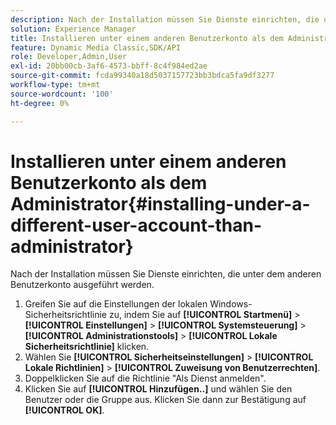 ```yaml
---
description: Nach der Installation müssen Sie Dienste einrichten, die unter dem anderen Benutzerkonto ausgeführt werden.
solution: Experience Manager
title: Installieren unter einem anderen Benutzerkonto als dem Administrator
feature: Dynamic Media Classic,SDK/API
role: Developer,Admin,User
exl-id: 20bb00cb-3af6-4573-bbff-8c4f984ed2ae
source-git-commit: fcda99340a18d5037157723bb3bdca5fa9df3277
workflow-type: tm+mt
source-wordcount: '100'
ht-degree: 0%

---
```


# Installieren unter einem anderen Benutzerkonto als dem Administrator{#installing-under-a-different-user-account-than-administrator}

Nach der Installation müssen Sie Dienste einrichten, die unter dem anderen Benutzerkonto ausgeführt werden.

1. Greifen Sie auf die Einstellungen der lokalen Windows-Sicherheitsrichtlinie zu, indem Sie auf **[!UICONTROL Startmenü]** > **[!UICONTROL Einstellungen]** > **[!UICONTROL Systemsteuerung]** > **[!UICONTROL Administrationstools]** > **[!UICONTROL Lokale Sicherheitsrichtlinie]** klicken.
1. Wählen Sie **[!UICONTROL Sicherheitseinstellungen]** > **[!UICONTROL Lokale Richtlinien]** > **[!UICONTROL Zuweisung von Benutzerrechten]**.
1. Doppelklicken Sie auf die Richtlinie &quot;Als Dienst anmelden&quot;.
1. Klicken Sie auf **[!UICONTROL Hinzufügen..]** und wählen Sie den Benutzer oder die Gruppe aus. Klicken Sie dann zur Bestätigung auf **[!UICONTROL OK]**.
